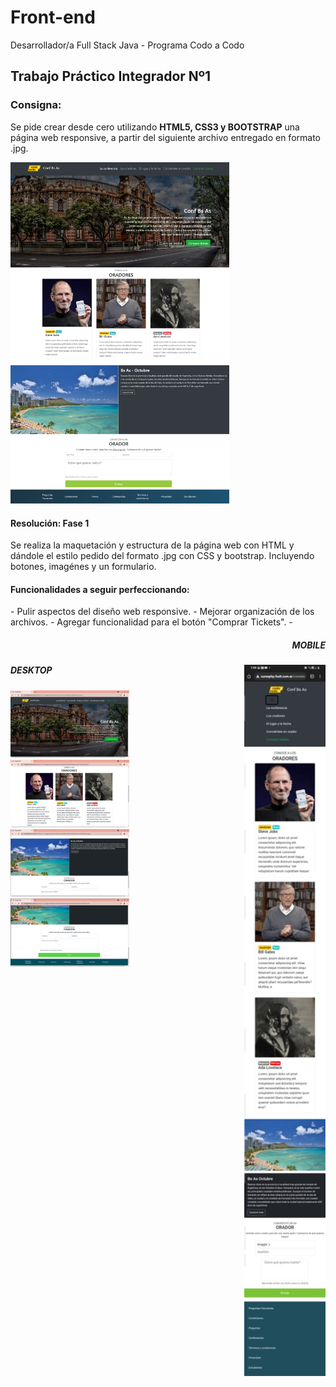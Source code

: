 # Front-end
Desarrollador/a Full Stack Java - Programa Codo a Codo


<h2> Trabajo Práctico Integrador Nº1 </h2>

<h3><b>Consigna:</b></h3>

Se pide crear desde cero utilizando <b>HTML5, CSS3 y BOOTSTRAP</b> una página web responsive,
a partir del siguiente archivo entregado en formato .jpg.

<img src="screenshots/final_front_2021.jpg" width=350px>

<h4>Resolución: Fase 1 </h4>
Se realiza la maquetación y estructura de la página web con HTML y dándole el estilo pedido del formato .jpg con CSS y bootstrap.
Incluyendo botones, imagénes y un formulario.

<h4>Funcionalidades a seguir perfeccionando:</h4>
- Pulir aspectos del diseño web responsive.
- Mejorar organización de los archivos.
- Agregar funcionalidad para el botón "Comprar Tickets".
- 
<h5 align="right">MOBILE</h5>
<img align="right" src="screenshots/Screen-celular.jpg" width=130px>

<h5>DESKTOP</h5>
<img src="screenshots/screen1.png" width=190px>
<img src="screenshots/screen2.png" width=190px>
<img src="screenshots/screen3.png" width=190px>
<img src="screenshots/screen4.png" width=190px>

